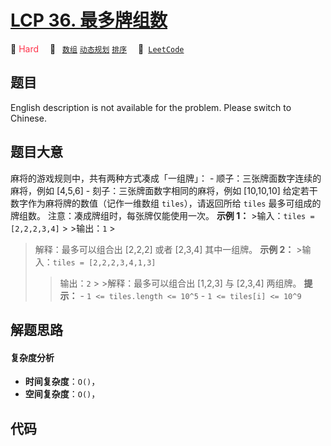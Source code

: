 # [LCP 36. 最多牌组数](https://leetcode.cn/problems/Up5XYM)

🔴 <font color=#ff334b>Hard</font>&emsp; 🔖&ensp; [`数组`](/tag/array.md) [`动态规划`](/tag/dynamic-programming.md) [`排序`](/tag/sorting.md)&emsp; 🔗&ensp;[`LeetCode`](https://leetcode.cn/problems/Up5XYM)

## 题目

English description is not available for the problem. Please switch to
Chinese.


## 题目大意

麻将的游戏规则中，共有两种方式凑成「一组牌」： \- 顺子：三张牌面数字连续的麻将，例如 [4,5,6] \- 刻子：三张牌面数字相同的麻将，例如
[10,10,10] 给定若干数字作为麻将牌的数值（记作一维数组 `tiles`），请返回所给 `tiles` 最多可组成的牌组数。
注意：凑成牌组时，每张牌仅能使用一次。 **示例 1：** >输入：`tiles = [2,2,2,3,4]` > >输出：`1` >
>解释：最多可以组合出 [2,2,2] 或者 [2,3,4] 其中一组牌。 **示例 2：** >输入：`tiles = [2,2,2,3,4,1,3]`
> >输出：`2` > >解释：最多可以组合出 [1,2,3] 与 [2,3,4] 两组牌。 **提示：** \- `1 <= tiles.length
<= 10^5` \- `1 <= tiles[i] <= 10^9`


## 解题思路

#### 复杂度分析

- **时间复杂度**：`O()`，
- **空间复杂度**：`O()`，

## 代码

```javascript

```